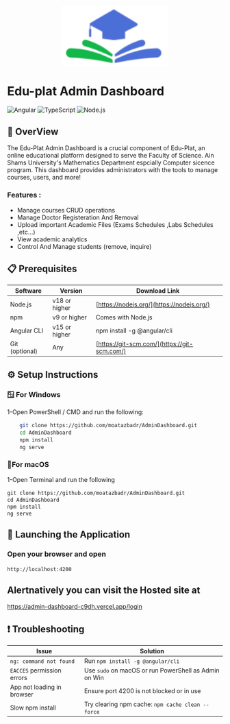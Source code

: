 <p align="center">
  <img src="./src/assets/EduPlat_logo.png" alt="Logo" width="250"/>
</p>

# Edu-plat Admin Dashboard 


![Angular](https://img.shields.io/badge/Angular-v19-red)
![TypeScript](https://img.shields.io/badge/TypeScript-v5-blue)
![Node.js](https://img.shields.io/badge/Node.js-v18+-green)

## 📌 OverView

The Edu-Plat Admin Dashboard is a crucial component of Edu-Plat, 
an online educational platform designed to serve the Faculty of Science.
Ain Shams University's Mathematics Department espcially Computer sicence program.
This dashboard provides administrators with the tools to manage courses, users, and more!

### Features :
- Manage courses CRUD operations
- Manage Doctor Registeration And Removal
- Upload important Academic Files (Exams Schedules ,Labs Schedules ,etc...)
- View academic analytics
- Control And Manage students (remove, inquire)


## 📋 Prerequisites

|        Software      |       Version       |              Download Link                   |
| ---------------------| --------------------| -------------------------------------------- |
| Node.js              | v18 or higher       | [https://nodejs.org/](https://nodejs.org/)   |
| npm                  | v9 or higher        | Comes with Node.js                           |
| Angular CLI          | v15 or higher       | npm install -g @angular/cli                |
| Git (optional)       | Any                 | [https://git-scm.com/](https://git-scm.com/) |


## ⚙️ Setup Instructions 
  ### 🪟 For Windows 
  1-Open PowerShell / CMD and run the following: 
```bash
    git clone https://github.com/moatazbadr/AdminDashboard.git
    cd AdminDashboard
    npm install
    ng serve
```
### 🍎For macOS
  1-Open Terminal and run the following 
```
git clone https://github.com/moatazbadr/AdminDashboard.git
cd AdminDashboard
npm install
ng serve 

```
## 🚀 Launching the Application
  ### Open your browser and open 
```
http://localhost:4200
```
## Alertnatively you can visit the Hosted site at 
https://admin-dashboard-c9dh.vercel.app/login

## ❗ Troubleshooting
| Issue                      | Solution                                              |
| -------------------------- | ----------------------------------------------------- |
| `ng: command not found`    | Run `npm install -g @angular/cli`                     |
| `EACCES` permission errors | Use `sudo` on macOS or run PowerShell as Admin on Win |
| App not loading in browser | Ensure port 4200 is not blocked or in use             |
| Slow npm install           | Try clearing npm cache: `npm cache clean --force`     |


